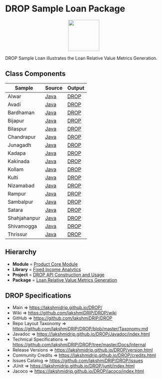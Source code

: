 # DROP Sample Loan Package

<p align="center"><img src="https://github.com/lakshmiDRIP/DROP/blob/master/DRIP_Logo.gif?raw=true" width="100"></p>

DROP Sample Loan illustrates the Loan Relative Value Metrics Generation.


## Class Components

 |     Sample     | Source | Output |
 |----------------|--------|--------|
 | Alwar | [Java](https://github.com/lakshmiDRIP/DROP/tree/master/src/main/java/org/drip/sample/loan/Alwar.java) | [DROP](https://github.com/lakshmiDRIP/DROP/blob/master/drop/org/drip/sample/loan/Alwar.drop) |
 | Avadi | [Java](https://github.com/lakshmiDRIP/DROP/tree/master/src/main/java/org/drip/sample/loan/Avadi.java) | [DROP](https://github.com/lakshmiDRIP/DROP/blob/master/drop/org/drip/sample/loan/Avadi.drop) |
 | Bardhaman | [Java](https://github.com/lakshmiDRIP/DROP/tree/master/src/main/java/org/drip/sample/loan/Bardhaman.java) | [DROP](https://github.com/lakshmiDRIP/DROP/blob/master/drop/org/drip/sample/loan/Bardhaman.drop) |
 | Bijapur | [Java](https://github.com/lakshmiDRIP/DROP/tree/master/src/main/java/org/drip/sample/loan/Bijapur.java) | [DROP](https://github.com/lakshmiDRIP/DROP/blob/master/drop/org/drip/sample/loan/Bijapur.drop) |
 | Bilaspur | [Java](https://github.com/lakshmiDRIP/DROP/tree/master/src/main/java/org/drip/sample/loan/Bilaspur.java) | [DROP](https://github.com/lakshmiDRIP/DROP/blob/master/drop/org/drip/sample/loan/Bilaspur.drop) |
 | Chandrapur | [Java](https://github.com/lakshmiDRIP/DROP/tree/master/src/main/java/org/drip/sample/loan/Chandrapur.java) | [DROP](https://github.com/lakshmiDRIP/DROP/blob/master/drop/org/drip/sample/loan/Chandrapur.drop) |
 | Junagadh | [Java](https://github.com/lakshmiDRIP/DROP/tree/master/src/main/java/org/drip/sample/loan/Junagadh.java) | [DROP](https://github.com/lakshmiDRIP/DROP/blob/master/drop/org/drip/sample/loan/Junagadh.drop) |
 | Kadapa | [Java](https://github.com/lakshmiDRIP/DROP/tree/master/src/main/java/org/drip/sample/loan/Kadapa.java) | [DROP](https://github.com/lakshmiDRIP/DROP/blob/master/drop/org/drip/sample/loan/Kadapa.drop) |
 | Kakinada | [Java](https://github.com/lakshmiDRIP/DROP/tree/master/src/main/java/org/drip/sample/loan/Kakinada.java) | [DROP](https://github.com/lakshmiDRIP/DROP/blob/master/drop/org/drip/sample/loan/Kakinada.drop) |
 | Kollam | [Java](https://github.com/lakshmiDRIP/DROP/tree/master/src/main/java/org/drip/sample/loan/Kollam.java) | [DROP](https://github.com/lakshmiDRIP/DROP/blob/master/drop/org/drip/sample/loan/Kollam.drop) |
 | Kulti | [Java](https://github.com/lakshmiDRIP/DROP/tree/master/src/main/java/org/drip/sample/loan/Kulti.java) | [DROP](https://github.com/lakshmiDRIP/DROP/blob/master/drop/org/drip/sample/loan/Kulti.drop) |
 | Nizamabad | [Java](https://github.com/lakshmiDRIP/DROP/tree/master/src/main/java/org/drip/sample/loan/Nizamabad.java) | [DROP](https://github.com/lakshmiDRIP/DROP/blob/master/drop/org/drip/sample/loan/Nizamabad.drop) |
 | Rampur | [Java](https://github.com/lakshmiDRIP/DROP/tree/master/src/main/java/org/drip/sample/loan/Rampur.java) | [DROP](https://github.com/lakshmiDRIP/DROP/blob/master/drop/org/drip/sample/loan/Rampur.drop) |
 | Sambalpur | [Java](https://github.com/lakshmiDRIP/DROP/tree/master/src/main/java/org/drip/sample/loan/Sambalpur.java) | [DROP](https://github.com/lakshmiDRIP/DROP/blob/master/drop/org/drip/sample/loan/Sambalpur.drop) |
 | Satara | [Java](https://github.com/lakshmiDRIP/DROP/tree/master/src/main/java/org/drip/sample/loan/Satara.java) | [DROP](https://github.com/lakshmiDRIP/DROP/blob/master/drop/org/drip/sample/loan/Satara.drop) |
 | Shahjahanpur | [Java](https://github.com/lakshmiDRIP/DROP/tree/master/src/main/java/org/drip/sample/loan/Shahjahanpur.java) | [DROP](https://github.com/lakshmiDRIP/DROP/blob/master/drop/org/drip/sample/loan/Shahjahanpur.drop) |
 | Shivamogga | [Java](https://github.com/lakshmiDRIP/DROP/tree/master/src/main/java/org/drip/sample/loan/Shivamogga.java) | [DROP](https://github.com/lakshmiDRIP/DROP/blob/master/drop/org/drip/sample/loan/Shivamogga.drop) |
 | Thrissur | [Java](https://github.com/lakshmiDRIP/DROP/tree/master/src/main/java/org/drip/sample/loan/Thrissur.java) | [DROP](https://github.com/lakshmiDRIP/DROP/blob/master/drop/org/drip/sample/loan/Thrissur.drop) |


## Hierarchy

 <ul>
	<li><b>Module </b> = <a href = "https://github.com/lakshmiDRIP/DROP/tree/master/ProductCore.md">Product Core Module</a></li>
	<li><b>Library</b> = <a href = "https://github.com/lakshmiDRIP/DROP/tree/master/FixedIncomeAnalyticsLibrary.md">Fixed Income Analytics</a></li>
	<li><b>Project</b> = <a href = "https://github.com/lakshmiDRIP/DROP/tree/master/src/main/java/org/drip/sample/README.md">DROP API Construction and Usage</a></li>
	<li><b>Package</b> = <a href = "https://github.com/lakshmiDRIP/DROP/tree/master/src/main/java/org/drip/sample/loan/README.md">Loan Relative Value Metrics Generation</a></li>
 </ul>


## DROP Specifications

 * Main                     => https://lakshmidrip.github.io/DROP/
 * Wiki                     => https://github.com/lakshmiDRIP/DROP/wiki
 * GitHub                   => https://github.com/lakshmiDRIP/DROP
 * Repo Layout Taxonomy     => https://github.com/lakshmiDRIP/DROP/blob/master/Taxonomy.md
 * Javadoc                  => https://lakshmidrip.github.io/DROP/Javadoc/index.html
 * Technical Specifications => https://github.com/lakshmiDRIP/DROP/tree/master/Docs/Internal
 * Release Versions         => https://lakshmidrip.github.io/DROP/version.html
 * Community Credits        => https://lakshmidrip.github.io/DROP/credits.html
 * Issues Catalog           => https://github.com/lakshmiDRIP/DROP/issues
 * JUnit                    => https://lakshmidrip.github.io/DROP/junit/index.html
 * Jacoco                   => https://lakshmidrip.github.io/DROP/jacoco/index.html
